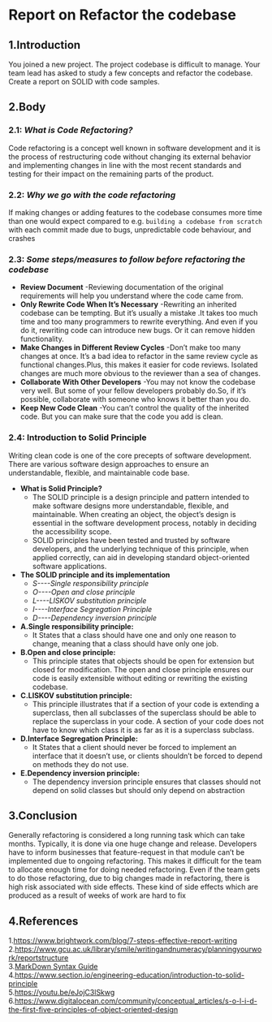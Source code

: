 # Report on Refactor the codebase
## 1.Introduction
 You joined a new project. The project codebase is difficult to manage. Your team lead has asked to study a few concepts and refactor the codebase.  Create a report on SOLID with code samples.
## 2.Body
### 2.1: **_What is Code Refactoring?_**
   Code refactoring is a concept well known in software development and it is the process of restructuring code without changing its external behavior and implementing changes in line with the most recent standards and testing for their impact on the remaining parts of the product.
### 2.2: **_Why we go with the code refactoring_**
 If making changes or adding features to the codebase consumes more time than one would expect compared to e.g. `building a codebase from scratch` with each commit made due to bugs, unpredictable code behaviour, and crashes
### 2.3: **_Some steps/measures to follow before refactoring the codebase_**
- **Review Document**
    -Reviewing documentation of the original requirements will help you understand where the code came from.
-  **Only Rewrite Code When It’s Necessary**
    -Rewriting an inherited codebase can be tempting. But it’s usually a mistake .It takes too much time and too many programmers to rewrite everything. And even if you do it, rewriting code can introduce new bugs. Or it can remove hidden functionality.
-  **Make Changes in Different Review Cycles**
    -Don’t make too many changes at once. It’s a bad idea to refactor in the same review cycle as functional changes.Plus, this makes it easier for code reviews. Isolated changes are much more obvious to the reviewer than a sea of changes.
-  **Collaborate With Other Developers**
    -You may not know the codebase very well. But some of your fellow developers probably do.So, if it’s possible, collaborate with someone who knows it better than you do.
-  **Keep New Code Clean**
    -You can’t control the quality of the inherited code. But you can make sure that the code you add is clean.
 ### 2.4: Introduction to Solid Principle
  Writing clean code is one of the core precepts of software development. There are various software design approaches to ensure an understandable, flexible, and maintainable code base. 
 - **What is Solid Principle?**
   - The SOLID principle is a design principle and pattern intended to make software designs more understandable, flexible, and maintainable. When creating an object, the object’s design is essential in the software development process, notably in deciding the accessibility scope.
   - SOLID principles have been tested and trusted by software developers, and the underlying technique of this principle, when applied correctly, can aid in developing standard object-oriented software applications.
- **The SOLID principle and its implementation**
   - _S----Single responsibility principle_
   - _O----Open and close principle_
   - _L----LISKOV substitution principle_
   - _I----Interface Segregation Principle_
   - _D----Dependency inversion principle_
 - **A.Single responsibility principle:**
   - It States that a class should have one and only one reason to change, meaning that a class should have only one job. 
 - **B.Open and close principle:**
   - This principle states that objects should be open for extension but closed for modification. The open and close principle ensures our code is easily extensible without editing or rewriting the existing codebase.
 - **C.LISKOV substitution principle:**
   - This principle illustrates that if a section of your code is extending a superclass, then all subclasses of the superclass should be able to replace the superclass in your code. A section of your code does not have to know which class it is as far as it is a superclass subclass.
 - **D.Interface Segregation Principle:**
   - It States that a client should never be forced to implement an interface that it doesn’t use, or clients shouldn’t be forced to depend on methods they do not use.
 - **E.Dependency inversion principle:**
   - The dependency inversion principle ensures that classes should not depend on solid classes but should only depend on abstraction  
## 3.Conclusion
 Generally refactoring is considered a long running task which can take months. Typically, it is done via one huge change and release. Developers have to inform businesses that feature-request in that module can’t be implemented due to ongoing refactoring. This makes it difficult for the team to allocate enough time for doing needed refactoring. Even if the team gets to do those refactoring, due to big changes made in refactoring, there is high risk associated with side effects. These kind of side effects which are produced as a result of weeks of work are hard to fix
## 4.References
 1.<https://www.brightwork.com/blog/7-steps-effective-report-writing>
 2.<https://www.gcu.ac.uk/library/smile/writingandnumeracy/planningyourwork/reportstructure>  
 3.[MarkDown Syntax Guide](markdownguide.org/basic-syntax/)   
 4.<https://www.section.io/engineering-education/introduction-to-solid-principle>  
 5.<https://youtu.be/eJojC3lSkwg>  
 6.<https://www.digitalocean.com/community/conceptual_articles/s-o-l-i-d-the-first-five-principles-of-object-oriented-design>
